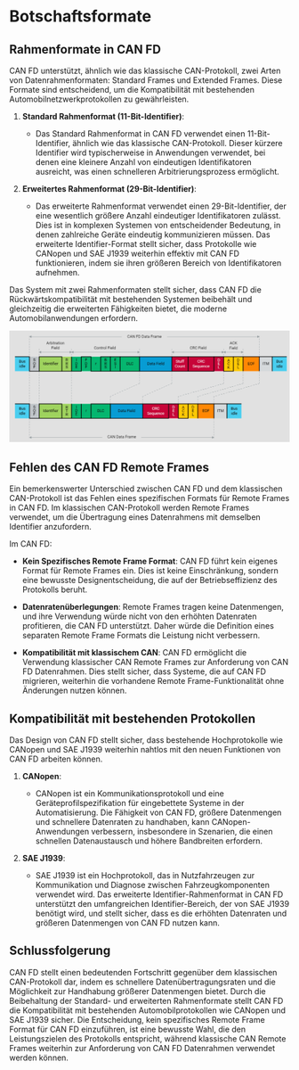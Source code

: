 # Botschaftsformate

## Rahmenformate in CAN FD

CAN FD unterstützt, ähnlich wie das klassische CAN-Protokoll, zwei Arten von Datenrahmenformaten: Standard Frames und Extended Frames. Diese Formate sind entscheidend, um die Kompatibilität mit bestehenden Automobilnetzwerkprotokollen zu gewährleisten.

1. **Standard Rahmenformat (11-Bit-Identifier)**:
   - Das Standard Rahmenformat in CAN FD verwendet einen 11-Bit-Identifier, ähnlich wie das klassische CAN-Protokoll. Dieser kürzere Identifier wird typischerweise in Anwendungen verwendet, bei denen eine kleinere Anzahl von eindeutigen Identifikatoren ausreicht, was einen schnelleren Arbitrierungsprozess ermöglicht.

2. **Erweitertes Rahmenformat (29-Bit-Identifier)**:
   - Das erweiterte Rahmenformat verwendet einen 29-Bit-Identifier, der eine wesentlich größere Anzahl eindeutiger Identifikatoren zulässt. Dies ist in komplexen Systemen von entscheidender Bedeutung, in denen zahlreiche Geräte eindeutig kommunizieren müssen. Das erweiterte Identifier-Format stellt sicher, dass Protokolle wie CANopen und SAE J1939 weiterhin effektiv mit CAN FD funktionieren, indem sie ihren größeren Bereich von Identifikatoren aufnehmen.

Das System mit zwei Rahmenformaten stellt sicher, dass CAN FD die Rückwärtskompatibilität mit bestehenden Systemen beibehält und gleichzeitig die erweiterten Fähigkeiten bietet, die moderne Automobilanwendungen erfordern.

![CAN-Netzwerk](/img/can/1712277018285.png)

## Fehlen des CAN FD Remote Frames

Ein bemerkenswerter Unterschied zwischen CAN FD und dem klassischen CAN-Protokoll ist das Fehlen eines spezifischen Formats für Remote Frames in CAN FD. Im klassischen CAN-Protokoll werden Remote Frames verwendet, um die Übertragung eines Datenrahmens mit demselben Identifier anzufordern.

Im CAN FD:

- **Kein Spezifisches Remote Frame Format**: CAN FD führt kein eigenes Format für Remote Frames ein. Dies ist keine Einschränkung, sondern eine bewusste Designentscheidung, die auf der Betriebseffizienz des Protokolls beruht.
  
- **Datenratenüberlegungen**: Remote Frames tragen keine Datenmengen, und ihre Verwendung würde nicht von den erhöhten Datenraten profitieren, die CAN FD unterstützt. Daher würde die Definition eines separaten Remote Frame Formats die Leistung nicht verbessern.

- **Kompatibilität mit klassischem CAN**: CAN FD ermöglicht die Verwendung klassischer CAN Remote Frames zur Anforderung von CAN FD Datenrahmen. Dies stellt sicher, dass Systeme, die auf CAN FD migrieren, weiterhin die vorhandene Remote Frame-Funktionalität ohne Änderungen nutzen können.

## Kompatibilität mit bestehenden Protokollen

Das Design von CAN FD stellt sicher, dass bestehende Hochprotokolle wie CANopen und SAE J1939 weiterhin nahtlos mit den neuen Funktionen von CAN FD arbeiten können.

1. **CANopen**:
   - CANopen ist ein Kommunikationsprotokoll und eine Geräteprofilspezifikation für eingebettete Systeme in der Automatisierung. Die Fähigkeit von CAN FD, größere Datenmengen und schnellere Datenraten zu handhaben, kann CANopen-Anwendungen verbessern, insbesondere in Szenarien, die einen schnellen Datenaustausch und höhere Bandbreiten erfordern.

2. **SAE J1939**:
   - SAE J1939 ist ein Hochprotokoll, das in Nutzfahrzeugen zur Kommunikation und Diagnose zwischen Fahrzeugkomponenten verwendet wird. Das erweiterte Identifier-Rahmenformat in CAN FD unterstützt den umfangreichen Identifier-Bereich, der von SAE J1939 benötigt wird, und stellt sicher, dass es die erhöhten Datenraten und größeren Datenmengen von CAN FD nutzen kann.

## Schlussfolgerung

CAN FD stellt einen bedeutenden Fortschritt gegenüber dem klassischen CAN-Protokoll dar, indem es schnellere Datenübertragungsraten und die Möglichkeit zur Handhabung größerer Datenmengen bietet. Durch die Beibehaltung der Standard- und erweiterten Rahmenformate stellt CAN FD die Kompatibilität mit bestehenden Automobilprotokollen wie CANopen und SAE J1939 sicher. Die Entscheidung, kein spezifisches Remote Frame Format für CAN FD einzuführen, ist eine bewusste Wahl, die den Leistungszielen des Protokolls entspricht, während klassische CAN Remote Frames weiterhin zur Anforderung von CAN FD Datenrahmen verwendet werden können.
 